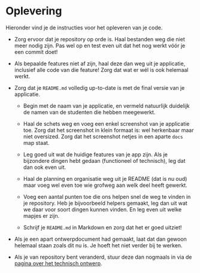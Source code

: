 # Oplevering

Hieronder vind je de instructies voor het opleveren van je code.

- Zorg ervoor dat je repository op orde is. Haal bestanden weg die niet meer nodig zijn. Pas wel op en test even uit dat het nog werkt vóór je een commit doet!

- Als bepaalde features niet af zijn, haal deze dan weg uit je applicatie, inclusief alle code van die feature! Zorg dat wat er wél is ook helemaal werkt.

- Zorg dat je `README.md` volledig up-to-date is met de final versie van je applicatie.

    - Begin met de naam van je applicatie, en vermeld natuurlijk duidelijk de namen van de studenten die hebben meegewerkt.
    
    - Haal de schets weg en voeg een enkel screenshot van je applicatie toe. Zorg dat het screenshot in klein formaat is: wel herkenbaar maar niet oversized. Zorg dat het screenshot netjes in een aparte `docs` map staat.

    - Leg goed uit wat de huidige features van je app zijn. Als je bijzondere dingen hebt gedaan (functioneel of technisch), leg dat dan ook even uit.

    - Haal de planning en organisatie weg uit je README (dat is nu oud) maar voeg wel even toe wie grofweg aan welk deel heeft gewerkt.

    - Voeg een aantal punten toe die ons helpen snel de weg te vinden in je repository. Heb je bijvoorbeeld helpers gemaakt, leg dan uit wat we daar voor soort dingen kunnen vinden. En leg even uit welke mapjes er zijn.

    - Schrijf je `README.md` in Markdown en zorg dat het er goed uitziet!
    
- Als je een apart ontwerpdocument had gemaakt, laat dat dan gewoon helemaal staan zoals dit nu is. Je hoeft het niet verder bij te werken.

- Als je van repository bent veranderd, stuur deze dan nogmaals in via de [pagina over het technisch ontwerp](/project/technisch-ontwerp).
